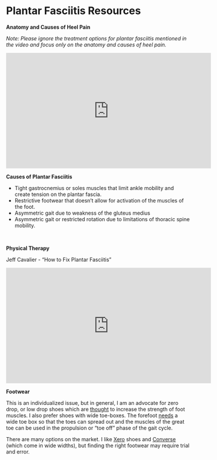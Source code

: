 # Plantar Fasciitis Resources

**Anatomy and Causes of Heel Pain**

*Note: Please ignore the treatment options for plantar fasciitis mentioned in the video and focus only on the anatomy and causes of heel pain.*

<iframe width="560" height="315" src="https://www.youtube.com/embed/KN9tz0K7l3E" title="YouTube video player" frameborder="0" allow="accelerometer; autoplay; clipboard-write; encrypted-media; gyroscope; picture-in-picture" allowfullscreen></iframe>

<br>

**Causes of Plantar Fasciitis**
- Tight gastrocnemius or soles muscles that limit ankle mobility and create tension on the plantar fascia.
- Restrictive footwear that doesn’t allow for activation of the muscles of the foot.
- Asymmetric gait due to weakness of the gluteus medius
- Asymmetric gait or restricted rotation due to limitations of thoracic spine mobility.

<br>

**Physical Therapy**

Jeff Cavalier - “How to Fix Plantar Fasciitis”

<iframe width="560" height="315" src="https://www.youtube.com/embed/72p58Iy6u7M" title="YouTube video player" frameborder="0" allow="accelerometer; autoplay; clipboard-write; encrypted-media; gyroscope; picture-in-picture" allowfullscreen></iframe>

<br>

**Footwear**

This is an individualized issue, but in general, I am an advocate for zero drop, or low drop shoes which are [thought](https://www.thieme-connect.de/products/ejournals/abstract/10.1055/a-1908-8867) to increase the strength of foot muscles. I also prefer shoes with wide toe-boxes. The forefoot [needs](https://www.ncbi.nlm.nih.gov/pmc/articles/PMC7944704/) a wide toe box so that the toes can spread out and the muscles of the great toe can be used in the propulsion or “toe off” phase of the gait cycle.

There are many options on the market. I like [Xero](https://xeroshoes.com/?gc_id=1056237749&kw=xero%20shoes&cpn=1056237749&utm_campaign=&utm_content=search_brand&gclid=CjwKCAjwwL6aBhBlEiwADycBIDUxnl9W1NmKUammyiVj1_hVlNfvqGlOuP3oBrbGX1sJ5hdMUsbgKhoCl5IQAvD_BwE) shoes and [Converse](https://www.converse.com/shop/wide-width-shoes) (which come in wide widths), but finding the right footwear may require trial and error.

